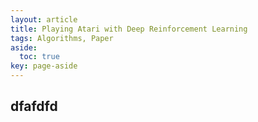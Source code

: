 ```yaml
---
layout: article
title: Playing Atari with Deep Reinforcement Learning
tags: Algorithms, Paper
aside:
  toc: true
key: page-aside
---
```


##  dfafdfd
